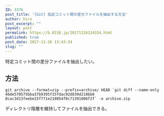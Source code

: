 ```yaml
---
ID: 3376
post_title: '[Git] 指定コミット間の差分ファイルを抽出する方法'
author: hiro
post_excerpt: ""
layout: post
permalink: https://b.0218.jp/20171126134334.html
published: true
post_date: 2017-11-26 13:43:34
slug: ""
---
```

特定コミット間の差分ファイルを抽出したい。

<!--more-->

## 方法

```language-bash
git archive --format=zip --prefix=archive/ HEAD `git diff --name-only 46de570575bba37b9395f15fdac92d839d218bb0 8cac3d13feebe15f771e218054f8c71391006f2f` -o archive.zip
```

ディレクトリ階層を維持してファイルを抽出できる。